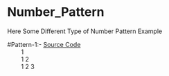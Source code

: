 # Number_Pattern

Here Some Different Type of Number Pattern Example

#Pattern-1:- [Source Code](https://github.com/Mahendra710/Number_Pattern/blob/main/7.1-Number%20Pattern.py)  
&emsp;&emsp; 1  
&emsp;&emsp; 1 2   
&emsp;&emsp; 1 2 3  
